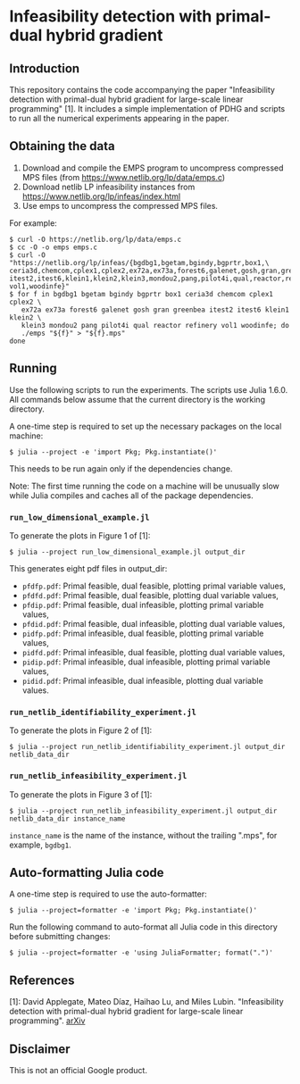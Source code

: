 # Infeasibility detection with primal-dual hybrid gradient

## Introduction

This repository contains the code accompanying the paper "Infeasibility
detection with primal-dual hybrid gradient for large-scale linear programming"
\[1\]. It includes a simple implementation of PDHG and scripts to run all the
numerical experiments appearing in the paper.

## Obtaining the data

1.  Download and compile the EMPS program to uncompress compressed MPS files
    (from https://www.netlib.org/lp/data/emps.c)
2.  Download netlib LP infeasibility instances from
    https://www.netlib.org/lp/infeas/index.html
3.  Use emps to uncompress the compressed MPS files.

For example:

```shell
$ curl -O https://netlib.org/lp/data/emps.c
$ cc -O -o emps emps.c
$ curl -O "https://netlib.org/lp/infeas/{bgdbg1,bgetam,bgindy,bgprtr,box1,\
ceria3d,chemcom,cplex1,cplex2,ex72a,ex73a,forest6,galenet,gosh,gran,greenbea,\
itest2,itest6,klein1,klein2,klein3,mondou2,pang,pilot4i,qual,reactor,refinery,\
vol1,woodinfe}"
$ for f in bgdbg1 bgetam bgindy bgprtr box1 ceria3d chemcom cplex1 cplex2 \
   ex72a ex73a forest6 galenet gosh gran greenbea itest2 itest6 klein1 klein2 \
   klein3 mondou2 pang pilot4i qual reactor refinery vol1 woodinfe; do
   ./emps "${f}" > "${f}.mps"
done
```

## Running

Use the following scripts to run the experiments. The scripts use Julia 1.6.0.
All commands below assume that the current directory is the working directory.

A one-time step is required to set up the necessary packages on the local
machine:

```shell
$ julia --project -e 'import Pkg; Pkg.instantiate()'
```

This needs to be run again only if the dependencies change.

Note: The first time running the code on a machine will be unusually slow while
Julia compiles and caches all of the package dependencies.

### `run_low_dimensional_example.jl`

To generate the plots in Figure 1 of \[1\]:

```shell
$ julia --project run_low_dimensional_example.jl output_dir
```

This generates eight pdf files in output_dir:

*   `pfdfp.pdf`: Primal feasible, dual feasible, plotting primal variable
    values,
*   `pfdfd.pdf`: Primal feasible, dual feasible, plotting dual variable values,
*   `pfdip.pdf`: Primal feasible, dual infeasible, plotting primal variable
    values,
*   `pfdid.pdf`: Primal feasible, dual infeasible, plotting dual variable
    values,
*   `pidfp.pdf`: Primal infeasible, dual feasible, plotting primal variable
    values,
*   `pidfd.pdf`: Primal infeasible, dual feasible, plotting dual variable
    values,
*   `pidip.pdf`: Primal infeasible, dual infeasible, plotting primal variable
    values,
*   `pidid.pdf`: Primal infeasible, dual infeasible, plotting dual variable
    values.

### `run_netlib_identifiability_experiment.jl`

To generate the plots in Figure 2 of \[1\]:

```shell
$ julia --project run_netlib_identifiability_experiment.jl output_dir netlib_data_dir
```

### `run_netlib_infeasibility_experiment.jl`

To generate the plots in Figure 3 of \[1\]:

```shell
$ julia --project run_netlib_infeasibility_experiment.jl output_dir netlib_data_dir instance_name
```

`instance_name` is the name of the instance, without the trailing ".mps", for
example, `bgdbg1`.

## Auto-formatting Julia code

A one-time step is required to use the auto-formatter:

```shell
$ julia --project=formatter -e 'import Pkg; Pkg.instantiate()'
```

Run the following command to auto-format all Julia code in this directory before
submitting changes:

```shell
$ julia --project=formatter -e 'using JuliaFormatter; format(".")'
```

## References

\[1\]: David Applegate, Mateo Díaz, Haihao Lu, and Miles Lubin. "Infeasibility
detection with primal-dual hybrid gradient for large-scale linear programming".
[arXiv](https://arxiv.org/abs/2102.04592)

## Disclaimer

This is not an official Google product.
